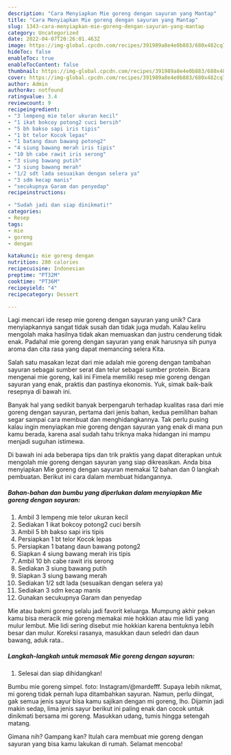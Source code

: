 ```yaml
---
description: "Cara Menyiapkan Mie goreng dengan sayuran yang Mantap"
title: "Cara Menyiapkan Mie goreng dengan sayuran yang Mantap"
slug: 1343-cara-menyiapkan-mie-goreng-dengan-sayuran-yang-mantap
category: Uncategorized
date: 2022-04-07T20:26:01.463Z
image: https://img-global.cpcdn.com/recipes/391989a8e4e0b883/680x482cq70/mie-goreng-dengan-sayuran-foto-resep-utama.jpg
hideToc: false
enableToc: true
enableTocContent: false
thumbnail: https://img-global.cpcdn.com/recipes/391989a8e4e0b883/680x482cq70/mie-goreng-dengan-sayuran-foto-resep-utama.jpg
cover: https://img-global.cpcdn.com/recipes/391989a8e4e0b883/680x482cq70/mie-goreng-dengan-sayuran-foto-resep-utama.jpg
author: Admin
authorAv: notfound
ratingvalue: 3.4
reviewcount: 9
recipeingredient:
- "3 lempeng mie telor ukuran kecil"
- "1 ikat bokcoy potong2 cuci bersih"
- "5 bh bakso sapi iris tipis"
- "1 bt telor Kocok lepas"
- "1 batang daun bawang potong2"
- "4 siung bawang merah iris tipis"
- "10 bh cabe rawit iris serong"
- "3 siung bawang putih"
- "3 siung bawang merah"
- "1/2 sdt lada sesuaikan dengan selera ya"
- "3 sdm kecap manis"
- "secukupnya Garam dan penyedap"
recipeinstructions:

- "Sudah jadi dan siap dinikmati!"
categories:
- Resep
tags:
- mie
- goreng
- dengan

katakunci: mie goreng dengan 
nutrition: 280 calories
recipecuisine: Indonesian
preptime: "PT32M"
cooktime: "PT36M"
recipeyield: "4"
recipecategory: Dessert

---
```





Lagi mencari ide resep mie goreng dengan sayuran yang unik? Cara menyiapkannya sangat tidak susah dan tidak juga mudah. Kalau keliru mengolah maka hasilnya tidak akan memuaskan dan justru cenderung tidak enak. Padahal mie goreng dengan sayuran yang enak harusnya sih punya aroma dan cita rasa yang dapat memancing selera Kita.





Salah satu masakan lezat dari mie adalah mie goreng dengan tambahan sayuran sebagai sumber serat dan telur sebagai sumber protein. Bicara mengenai mie goreng, kali ini Fimela memiliki resep mie goreng dengan sayuran yang enak, praktis dan pastinya ekonomis. Yuk, simak baik-baik resepnya di bawah ini.

Banyak hal yang sedikit banyak berpengaruh terhadap kualitas rasa dari mie goreng dengan sayuran, pertama dari jenis bahan, kedua pemilihan bahan segar sampai cara membuat dan menghidangkannya. Tak perlu pusing kalau ingin menyiapkan mie goreng dengan sayuran yang enak di mana pun kamu berada, karena asal sudah tahu triknya maka hidangan ini mampu menjadi suguhan istimewa.






Di bawah ini ada beberapa tips dan trik praktis yang dapat diterapkan untuk mengolah mie goreng dengan sayuran yang siap dikreasikan. Anda bisa menyiapkan Mie goreng dengan sayuran memakai 12 bahan dan 0 langkah pembuatan. Berikut ini cara dalam membuat hidangannya.

<!--inarticleads1-->

##### Bahan-bahan dan bumbu yang diperlukan dalam menyiapkan Mie goreng dengan sayuran:

1. Ambil 3 lempeng mie telor ukuran kecil
1. Sediakan 1 ikat bokcoy potong2 cuci bersih
1. Ambil 5 bh bakso sapi iris tipis
1. Persiapkan 1 bt telor Kocok lepas
1. Persiapkan 1 batang daun bawang potong2
1. Siapkan 4 siung bawang merah iris tipis
1. Ambil 10 bh cabe rawit iris serong
1. Sediakan 3 siung bawang putih
1. Siapkan 3 siung bawang merah
1. Sediakan 1/2 sdt lada (sesuaikan dengan selera ya)
1. Sediakan 3 sdm kecap manis
1. Gunakan secukupnya Garam dan penyedap


Mie atau bakmi goreng selalu jadi favorit keluarga. Mumpung akhir pekan kamu bisa meracik mie goreng memakai mie hokkian atau mie lidi yang mulur lembut. Mie lidi sering disebut mie hokkian karena bentuknya lebih besar dan mulur. Koreksi rasanya, masukkan daun seledri dan daun bawang, aduk rata.. 

<!--inarticleads2-->

##### Langkah-langkah untuk memasak Mie goreng dengan sayuran:


1. Selesai dan siap dihidangkan!

Bumbu mie goreng simpel. foto: Instagram/@mardefff. Supaya lebih nikmat, mi goreng tidak pernah lupa ditambahkan sayuran. Namun, perlu diingat, gak semua jenis sayur bisa kamu sajikan dengan mi goreng, lho. Dijamin jadi makin sedap, lima jenis sayur berikut ini paling enak dan cocok untuk dinikmati bersama mi goreng. Masukkan udang, tumis hingga setengah matang. 

Gimana nih? Gampang kan? Itulah cara membuat mie goreng dengan sayuran yang bisa kamu lakukan di rumah. Selamat mencoba!
